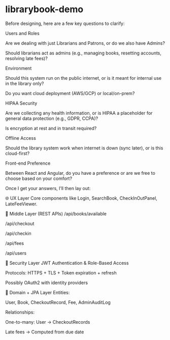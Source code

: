 # librarybook-demo
Before designing, here are a few key questions to clarify:

Users and Roles

Are we dealing with just Librarians and Patrons, or do we also have Admins?

Should librarians act as admins (e.g., managing books, resetting accounts, resolving late fees)?

Environment

Should this system run on the public internet, or is it meant for internal use in the library only?

Do you want cloud deployment (AWS/GCP) or local/on-prem?

HIPAA Security

Are we collecting any health information, or is HIPAA a placeholder for general data protection (e.g., GDPR, CCPA)?

Is encryption at rest and in transit required?

Offline Access

Should the library system work when internet is down (sync later), or is this cloud-first?

Front-end Preference

Between React and Angular, do you have a preference or are we free to choose based on your comfort?

Once I get your answers, I’ll then lay out:

🌐 UX Layer
Core components like Login, SearchBook, CheckInOutPanel, LateFeeViewer.

🔗 Middle Layer (REST APIs)
/api/books/available

/api/checkout

/api/checkin

/api/fees

/api/users

🔐 Security Layer
JWT Authentication & Role-Based Access

Protocols: HTTPS + TLS + Token expiration + refresh

Possibly OAuth2 with identity providers

🧠 Domain + JPA Layer
Entities:

User, Book, CheckoutRecord, Fee, AdminAuditLog

Relationships:

One-to-many: User → CheckoutRecords

Late fees → Computed from due date

